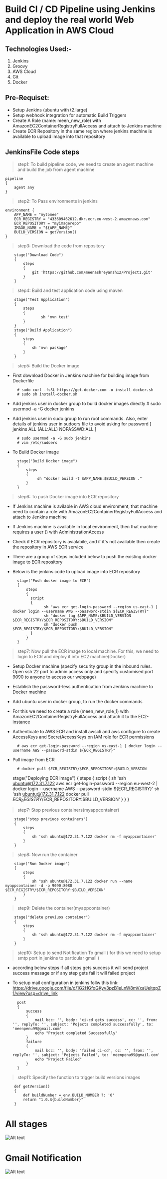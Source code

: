 
# Build CI / CD Pipeline using Jenkins and deploy the real world Web Application in AWS Cloud

Technologies Used:-
-------------------
1. Jenkins
2. Groovy
3. AWS Cloud
4. Git
5. Docker  

Pre-Requiset:
--------------
* Setup Jenkins (ubuntu with t2.large)
* Setup webhook integration for automatic Build Triggers 
* Create A Role (name: meen_new_role) with AmazonEC2ContainerRegistryFullAccess and attach to Jenkins machine  
* Create ECR Repository in the same region where jenkins machine is available to upload image into that repository

JenkinsFile Code steps
-------------------------------
>step1: To build pipeline code, we need to create an agent machine and build the job from agent machine 
   
    pipeline
    {
        agent any
    }

>step2: To Pass environments in jenkins

    environment {
        APP_NAME = "mytomee"
        ECR_REGISTRY = "433609462612.dkr.ecr.eu-west-2.amazonaws.com"
        ECR_REPOSITORY = "myimagerepo"
        IMAGE_NAME = "${APP_NAME}"
        BUILD_VERSION = getVersion()
    }

>step3: Download the code from repository

        stage("Download Code")
        {
            steps
            {
                git 'https://github.com/meenashreyansh12/Project1.git'
            }
        }

>step4: Build and test application code using maven 

        stage("Test Application")
        {
            steps
            {
                    sh 'mvn test'
            }
        }
        stage("Build Application")
        {
            steps
            {
                sh 'mvn package'
            }
        }

>step5: Build the Docker image 
    
* First download Docker in Jenkins machine for building image from Dockerfile
       
        # sudo curl -fsSL https://get.docker.com -o install-docker.sh
        # sudo sh install-docker.sh

* Add jenkins user in docker group to build docker images directly 
        # sudo usermod -a -G docker jenkins
  
* Add jenkins user in sudo group to run root commands. Also, enter details of jenkins user in sudoers file to avoid asking for password [ jenkins ALL (ALL:ALL) NOPASSWD:ALL ]
       
        # sudo usermod -a -G sudo jenkins
        # vim /etc/sudoers
        
* To Build Docker image    
        
        stage("Build Docker image")
        {
            steps
            {
                 sh "docker build -t $APP_NAME:$BUILD_VERSION ."
            }
        }

>step6: To push Docker image into ECR repository 
* If Jenkins machine is avilable in AWS cloud environment, that machine need to contain a role with AmazonEC2ContainerRegistryFullAccess and attach to Jenkins 
  machine 
* If Jenkins machine is available in local environment, then that machine requires a user () with AdministrationAccess  
* Check if ECR repository is avialabile, and if it's not available then create the repository in AWS ECR service 
* There are a group of steps included below to push the existing docker image to ECR repository
* Below is the jenkins code to upload image into ECR repository 

        stage("Push docker image to ECR")
        {
            steps
            {
              script
              {
                    sh "aws ecr get-login-password --region us-east-1 | docker login --username AWS --password-stdin ${ECR_REGISTRY}"
                    sh "docker tag $APP_NAME:$BUILD_VERSION $ECR_REGISTRY/$ECR_REPOSITORY:$BUILD_VERSION"
                    sh "docker push $ECR_REGISTRY/$ECR_REPOSITORY:$BUILD_VERSION"
              }
            }
        }


>step7: Now pull the ECR image to local machine. For this, we need to login to ECR and deploy it into EC2 machine(Docker)

* Setup Docker machine (specify security group in the inbound rules. Open ssh 22 port to admin access only and specify customised port 9090 to anyone to access our webpage)
* Establish the password-less authentication from Jenkins machine to Docker machine 
* Add ubuntu user in docker group, to run the docker commands 
* For this we need to create a role (meen_new_role_1) with AmazonEC2ContainerRegistryFullAccess and attach it to the EC2-instance

* Authenticate to AWS ECR and install awscli and aws configure to create AccessKeys and SecretAccessKeys on IAM role for ECR permissions

        # aws ecr get-login-password --region us-east-1 | docker login --username AWS --password-stdin ${ECR_REGISTRY}"

* Pull image from ECR    

        # docker pull $ECR_REGISTRY/$ECR_REPOSITORY:$BUILD_VERSION

  stage("Deploying ECR image") 
        {
            steps
            { 
                script
                { 
                    sh 'ssh ubuntu@172.31.7.122 aws ecr get-login-password --region eu-west-2 | docker login --username AWS --password-stdin ${ECR_REGISTRY}'
                    sh 'ssh ubuntu@172.31.7.122 docker pull $ECR_REGISTRY/$ECR_REPOSITORY:$BUILD_VERSION'
                }
            }
        }

>step7: Stop previous containers(myappcontainer) 

        stage("stop previuos containers")
        {
            steps
            {
                sh 'ssh ubuntu@172.31.7.122 docker rm -f myappcontainer'
            }
        }


>step8: Now run the container 

        stage("Run Docker image")
        {
            steps
            {
                sh "ssh ubuntu@172.31.7.122 docker run --name myappcontainer -d -p 9090:8080 $ECR_REGISTRY/$ECR_REPOSITORY:$BUILD_VERSION"
            }
        }

>step9: Delete the container(myappcontainer) 

        stage("delete previuos container")
        {
            steps
            {
                sh 'ssh ubuntu@172.31.7.122 docker rm -f myappcontainer'
            }
        }


>step10: Setup to send Notification To gmail ( for this we need to setup smtp port in jenkins to particular gmail )

* according below steps if all steps gets success it will send project success message or if any step gets fail it will failed project
* To setup mail configuration in jenkins follw this link: https://drive.google.com/file/d/1G2HGfoGKyv3pzB1eLnW8mVxaUeltqpZ1/view?usp=drive_link
 

        post
        {
            success
            {
                mail bcc: '', body: 'ci-cd gets success', cc: '', from: '', replyTo: '', subject: 'Pojects completed successfully', to: 'meenpenu99@gmail.com'
                echo "Project completed Successfully"
            }
            failure
            {
                mail bcc: '', body: 'failed ci-cd', cc: '', from: '', replyTo: '', subject: 'Pojects Failed', to: 'meenpenu99@gmail.com'
                echo "Project Failed"
            }
        }


>step11: Specify the function to trigger build versions images 

        def getVersion()
        {
            def buildNumber = env.BUILD_NUMBER ?: '0'
            return "1.0.${buildNumber}"
        }

# All stages 


![Alt text](CICD-stages-successful.PNG)

# Gmail Notification 

![Alt text](<Screenshot (2).png>)
